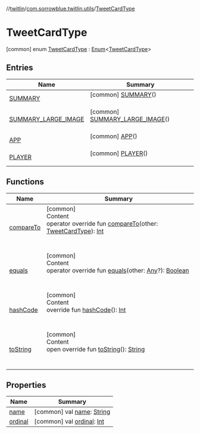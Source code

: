 //[twitlin](../../index.md)/[com.sorrowblue.twitlin.utils](../index.md)/[TweetCardType](index.md)



# TweetCardType  
 [common] enum [TweetCardType](index.md) : [Enum](https://kotlinlang.org/api/latest/jvm/stdlib/kotlin/-enum/index.html)<[TweetCardType](index.md)>    


## Entries  
  
|  Name|  Summary| 
|---|---|
| <a name="com.sorrowblue.twitlin.utils/TweetCardType.SUMMARY///PointingToDeclaration/"></a>[SUMMARY](-s-u-m-m-a-r-y/index.md)| <a name="com.sorrowblue.twitlin.utils/TweetCardType.SUMMARY///PointingToDeclaration/"></a> [common] [SUMMARY](-s-u-m-m-a-r-y/index.md)()  <br>   <br>
| <a name="com.sorrowblue.twitlin.utils/TweetCardType.SUMMARY_LARGE_IMAGE///PointingToDeclaration/"></a>[SUMMARY_LARGE_IMAGE](-s-u-m-m-a-r-y_-l-a-r-g-e_-i-m-a-g-e/index.md)| <a name="com.sorrowblue.twitlin.utils/TweetCardType.SUMMARY_LARGE_IMAGE///PointingToDeclaration/"></a> [common] [SUMMARY_LARGE_IMAGE](-s-u-m-m-a-r-y_-l-a-r-g-e_-i-m-a-g-e/index.md)()  <br>   <br>
| <a name="com.sorrowblue.twitlin.utils/TweetCardType.APP///PointingToDeclaration/"></a>[APP](-a-p-p/index.md)| <a name="com.sorrowblue.twitlin.utils/TweetCardType.APP///PointingToDeclaration/"></a> [common] [APP](-a-p-p/index.md)()  <br>   <br>
| <a name="com.sorrowblue.twitlin.utils/TweetCardType.PLAYER///PointingToDeclaration/"></a>[PLAYER](-p-l-a-y-e-r/index.md)| <a name="com.sorrowblue.twitlin.utils/TweetCardType.PLAYER///PointingToDeclaration/"></a> [common] [PLAYER](-p-l-a-y-e-r/index.md)()  <br>   <br>


## Functions  
  
|  Name|  Summary| 
|---|---|
| <a name="kotlin/Enum/compareTo/#com.sorrowblue.twitlin.utils.TweetCardType/PointingToDeclaration/"></a>[compareTo](-p-l-a-y-e-r/index.md#%5Bkotlin%2FEnum%2FcompareTo%2F%23com.sorrowblue.twitlin.utils.TweetCardType%2FPointingToDeclaration%2F%5D%2FFunctions%2F1930806739)| <a name="kotlin/Enum/compareTo/#com.sorrowblue.twitlin.utils.TweetCardType/PointingToDeclaration/"></a>[common]  <br>Content  <br>operator override fun [compareTo](-p-l-a-y-e-r/index.md#%5Bkotlin%2FEnum%2FcompareTo%2F%23com.sorrowblue.twitlin.utils.TweetCardType%2FPointingToDeclaration%2F%5D%2FFunctions%2F1930806739)(other: [TweetCardType](index.md)): [Int](https://kotlinlang.org/api/latest/jvm/stdlib/kotlin/-int/index.html)  <br><br><br>
| <a name="kotlin/Enum/equals/#kotlin.Any?/PointingToDeclaration/"></a>[equals](../../com.sorrowblue.twitlin.v2.users/-users-api/-expansion/-p-i-n-n-e-d_-t-w-e-e-t_-i-d/index.md#%5Bkotlin%2FEnum%2Fequals%2F%23kotlin.Any%3F%2FPointingToDeclaration%2F%5D%2FFunctions%2F1930806739)| <a name="kotlin/Enum/equals/#kotlin.Any?/PointingToDeclaration/"></a>[common]  <br>Content  <br>operator override fun [equals](../../com.sorrowblue.twitlin.v2.users/-users-api/-expansion/-p-i-n-n-e-d_-t-w-e-e-t_-i-d/index.md#%5Bkotlin%2FEnum%2Fequals%2F%23kotlin.Any%3F%2FPointingToDeclaration%2F%5D%2FFunctions%2F1930806739)(other: [Any](https://kotlinlang.org/api/latest/jvm/stdlib/kotlin/-any/index.html)?): [Boolean](https://kotlinlang.org/api/latest/jvm/stdlib/kotlin/-boolean/index.html)  <br><br><br>
| <a name="kotlin/Enum/hashCode/#/PointingToDeclaration/"></a>[hashCode](../../com.sorrowblue.twitlin.v2.users/-users-api/-expansion/-p-i-n-n-e-d_-t-w-e-e-t_-i-d/index.md#%5Bkotlin%2FEnum%2FhashCode%2F%23%2FPointingToDeclaration%2F%5D%2FFunctions%2F1930806739)| <a name="kotlin/Enum/hashCode/#/PointingToDeclaration/"></a>[common]  <br>Content  <br>override fun [hashCode](../../com.sorrowblue.twitlin.v2.users/-users-api/-expansion/-p-i-n-n-e-d_-t-w-e-e-t_-i-d/index.md#%5Bkotlin%2FEnum%2FhashCode%2F%23%2FPointingToDeclaration%2F%5D%2FFunctions%2F1930806739)(): [Int](https://kotlinlang.org/api/latest/jvm/stdlib/kotlin/-int/index.html)  <br><br><br>
| <a name="kotlin/Enum/toString/#/PointingToDeclaration/"></a>[toString](../../com.sorrowblue.twitlin.v2.users/-users-api/-expansion/-p-i-n-n-e-d_-t-w-e-e-t_-i-d/index.md#%5Bkotlin%2FEnum%2FtoString%2F%23%2FPointingToDeclaration%2F%5D%2FFunctions%2F1930806739)| <a name="kotlin/Enum/toString/#/PointingToDeclaration/"></a>[common]  <br>Content  <br>open override fun [toString](../../com.sorrowblue.twitlin.v2.users/-users-api/-expansion/-p-i-n-n-e-d_-t-w-e-e-t_-i-d/index.md#%5Bkotlin%2FEnum%2FtoString%2F%23%2FPointingToDeclaration%2F%5D%2FFunctions%2F1930806739)(): [String](https://kotlinlang.org/api/latest/jvm/stdlib/kotlin/-string/index.html)  <br><br><br>


## Properties  
  
|  Name|  Summary| 
|---|---|
| <a name="com.sorrowblue.twitlin.utils/TweetCardType/name/#/PointingToDeclaration/"></a>[name](index.md#%5Bcom.sorrowblue.twitlin.utils%2FTweetCardType%2Fname%2F%23%2FPointingToDeclaration%2F%5D%2FProperties%2F1930806739)| <a name="com.sorrowblue.twitlin.utils/TweetCardType/name/#/PointingToDeclaration/"></a> [common] val [name](index.md#%5Bcom.sorrowblue.twitlin.utils%2FTweetCardType%2Fname%2F%23%2FPointingToDeclaration%2F%5D%2FProperties%2F1930806739): [String](https://kotlinlang.org/api/latest/jvm/stdlib/kotlin/-string/index.html)   <br>
| <a name="com.sorrowblue.twitlin.utils/TweetCardType/ordinal/#/PointingToDeclaration/"></a>[ordinal](index.md#%5Bcom.sorrowblue.twitlin.utils%2FTweetCardType%2Fordinal%2F%23%2FPointingToDeclaration%2F%5D%2FProperties%2F1930806739)| <a name="com.sorrowblue.twitlin.utils/TweetCardType/ordinal/#/PointingToDeclaration/"></a> [common] val [ordinal](index.md#%5Bcom.sorrowblue.twitlin.utils%2FTweetCardType%2Fordinal%2F%23%2FPointingToDeclaration%2F%5D%2FProperties%2F1930806739): [Int](https://kotlinlang.org/api/latest/jvm/stdlib/kotlin/-int/index.html)   <br>

